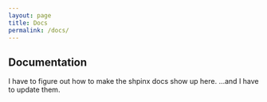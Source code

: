 ```yaml
---
layout: page
title: Docs
permalink: /docs/
---
```


## Documentation

I have to figure out how to make the shpinx docs show up here. ...and I have to update them.
